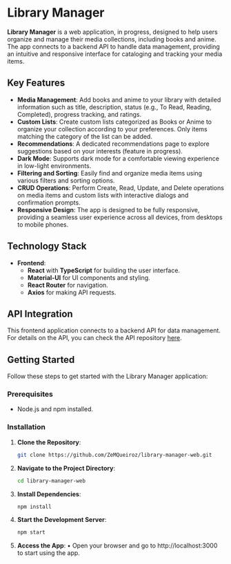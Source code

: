 # Library Manager

**Library Manager** is a web application, in progress, designed to help users organize and manage their media collections, including books and anime. The app connects to a backend API to handle data management, providing an intuitive and responsive interface for cataloging and tracking your media items.

## Key Features

- **Media Management**: Add books and anime to your library with detailed information such as title, description, status (e.g., To Read, Reading, Completed), progress tracking, and ratings.
- **Custom Lists**: Create custom lists categorized as Books or Anime to organize your collection according to your preferences. Only items matching the category of the list can be added.
- **Recommendations**: A dedicated recommendations page to explore suggestions based on your interests (feature in progress).
- **Dark Mode**: Supports dark mode for a comfortable viewing experience in low-light environments.
- **Filtering and Sorting**: Easily find and organize media items using various filters and sorting options.
- **CRUD Operations**: Perform Create, Read, Update, and Delete operations on media items and custom lists with interactive dialogs and confirmation prompts.
- **Responsive Design**: The app is designed to be fully responsive, providing a seamless user experience across all devices, from desktops to mobile phones.

## Technology Stack

- **Frontend**:
  - **React** with **TypeScript** for building the user interface.
  - **Material-UI** for UI components and styling.
  - **React Router** for navigation.
  - **Axios** for making API requests.

## API Integration

This frontend application connects to a backend API for data management. For details on the API, you can check the API repository [here](https://github.com/ZeMQueiroz/library-manager-api).

## Getting Started

Follow these steps to get started with the Library Manager application:

### Prerequisites

- Node.js and npm installed.

### Installation

1. **Clone the Repository**:
   ```bash
   git clone https://github.com/ZeMQueiroz/library-manager-web.git
   ```
2. **Navigate to the Project Directory**:
   ```bash
   cd library-manager-web
   ```
3. **Install Dependencies**:
   ```bash
   npm install
   ```
4. **Start the Development Server**:
   ```bash
   npm start
   ```
5. **Access the App**:
   • Open your browser and go to http://localhost:3000 to start using the app.

